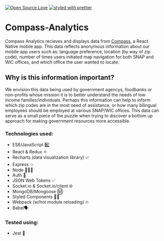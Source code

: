 [![Open Source Love](https://badges.frapsoft.com/os/v1/open-source.svg?v=103)](https://github.com/ellerbrock/open-source-badges/)
[![styled with prettier](https://img.shields.io/badge/styled_with-prettier-ff69b4.svg)](https://github.com/prettier/prettier)

# Compass-Analytics
Compass Analytics recieves and displays data from [Compass](https://github.com/KornerShop/Compass-Native), a React Native mobile app. This data reflects anonymous information about our mobile app users such as: language preference, location (by way of zip code), number of times users initiated map navigation for both SNAP and WIC offices, and which office the user wanted to locate. 

## Why is this information important? 
We envision this data being used by government agencys, foodbanks or non-profits whose mission it is to better understand the needs of low income families/individuals. Perhaps this information can help to inform which zip codes are in the most need of assistance, or how many bilingual employees should be employed at various SNAP/WIC offices. This data can serve as a small piece of the puzzle when trying to discover a bottom up approach for making government resources more accessible. 

### Technologies used:
* ES6/JavaScript 6️⃣
* React & Redux ⚛️
* Recharts (data visualization library) 📈
* Express 💥
* Node 👩🏽‍💻
* Auth 🔐
* JSON Web Tokens ✅
* Socket.io & Socket.io/client 🌐
* MongoDB/Mongoose Ⓜ️
* Styled Components 💅🏼
* Webpack (w/hot module reloading) 🔥
* Babel🗣

### Tested using:
* Jest 📝

